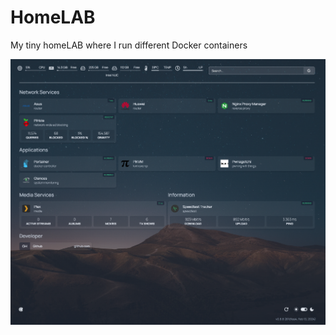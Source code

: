# HomeLAB

My tiny homeLAB where I run different Docker containers

![homepage](homelab_dashboard.png)